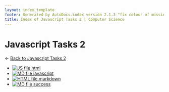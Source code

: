 ```yaml
---
layout: index_template
footer: Generated by AutoDocs.index version 2.1.3 "fix colour of missing files" ⓒ Starwort, 2020
title: Index of Javascript Tasks 2 | Computer Science
---
```


# Javascript Tasks 2

← [Back to Javascript Tasks 2](..)

- [![JS file](https://img.icons8.com/windows/512/bb86fc/js.png) html](Paper_1/javascript_tasks_2/html.js)
- [![MD file](https://img.icons8.com/windows/512/bb86fc/regular-document.png) javascript](Paper_1/javascript_tasks_2/javascript.md)
- [![HTML file](https://img.icons8.com/windows/512/bb86fc/regular-document.png) markdown](Paper_1/javascript_tasks_2/markdown.html)
- [![MD file](https://img.icons8.com/windows/512/bb86fc/regular-document.png) success](Paper_1/javascript_tasks_2/success.md)
